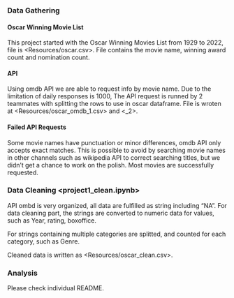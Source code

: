 ### Data Gathering

#### Oscar Winning Movie List

This project started with the Oscar Winning Movies List  from 1929 to 2022, file is <Resources/oscar.csv>. File contains the movie name, winning award count and nomination count.

#### API

Using omdb API we are able to request info by movie name. Due to the limitation of daily responses is 1000, The API request is runned by 2 teammates with splitting the rows to use in oscar dataframe. File is wroten at <Resources/oscar_omdb_1.csv> and <_2>.

#### Failed API Requests

Some movie names have punctuation or minor differences, omdb API only accepts exact matches. This is possible to avoid by searching movie names in other channels such as wikipedia API to correct searching titles, but we didn’t get a chance to work on the polish. Most movies are successfully requested.

### Data Cleaning <project1_clean.ipynb>

API ombd is very organized, all data are fulfilled as string including “NA”. For data cleaning part, the strings are converted to numeric data for values, such as Year, rating, boxoffice.

For strings containing multiple categories are splitted, and counted for each category, such as Genre.

Cleaned data is written as <Resources/oscar_clean.csv>.

### Analysis

Please check individual README.
